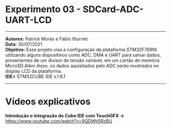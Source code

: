 # Experimento 03 - SDCard-ADC-UART-LCD
_____________________________________________________________________________________________________________________________________________
**Autores:** Patrick Morás e Fábio Itturriet  
**Data:** 30/07/2021           
**Objetivo:** Esse projeto visa a configuração da plataforma STM32F769NI utilizando alguns dispositivos como ADC, DMA e UART para salvar dados, provenientes de um divisor de tensão variável, em um cartão de memória MicroSD.Além disso, os dados aquisitados pelo ADC serão mostrados no display LCD da plataforma.                      
**IDE=** STM32CUBE IDE v.1.6.1

_____________________________________________________________________________________________________________________________________________

# Vídeos explicativos
**Introdução e integração do Cube IDE com TouchGFX ->**  https://www.youtube.com/watch?v=9QDWti5RzBU
